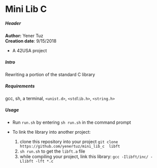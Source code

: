 # Mini Lib C

##### Header

__Author:__ Yener Tuz  
__Creation date__: 9/15/2018  

* A 42USA project

##### Intro

Rewriting a portion of the standard C library

##### Requirements

gcc, sh, a terminal, `<unist.d>`, `<stdlib.h>`, `<string.h>`  

##### Usage

* Run `run.sh` by entering `sh run.sh` in the command prompt  
  
* To link the library into another project:  
	1. clone this repository into your project `git clone https://github.com/yenertuz/mini_lib_c  libft`  
	2. `sh run.sh` to get the `libft.a` file  
	3. while compiling your project, link this library: `gcc -Ilibft/inc/ -Llibft -lft *.c`  

